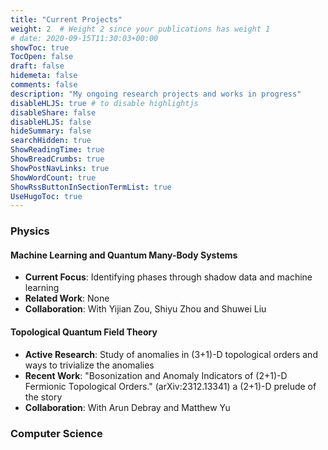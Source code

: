 ```yaml
---
title: "Current Projects"
weight: 2  # Weight 2 since your publications has weight 1
# date: 2020-09-15T11:30:03+00:00
showToc: true
TocOpen: false
draft: false
hidemeta: false
comments: false
description: "My ongoing research projects and works in progress"
disableHLJS: true # to disable highlightjs
disableShare: false
disableHLJS: false
hideSummary: false
searchHidden: true
ShowReadingTime: true
ShowBreadCrumbs: true
ShowPostNavLinks: true
ShowWordCount: true
ShowRssButtonInSectionTermList: true
UseHugoToc: true
---
```


### Physics

#### Machine Learning and Quantum Many-Body Systems
- **Current Focus**: Identifying phases through shadow data and machine learning
- **Related Work**: None
- **Collaboration**: With Yijian Zou, Shiyu Zhou and Shuwei Liu

#### Topological Quantum Field Theory
- **Active Research**: Study of anomalies in (3+1)-D topological orders and ways to trivialize the anomalies
- **Recent Work**: "Bosonization and Anomaly Indicators of (2+1)-D Fermionic Topological Orders." (arXiv:2312.13341) a (2+1)-D prelude of the story
- **Collaboration**: With Arun Debray and Matthew Yu

### Computer Science

